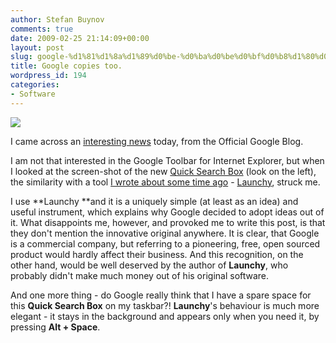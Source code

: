 ```yaml
---
author: Stefan Buynov
comments: true
date: 2009-02-25 21:14:09+00:00
layout: post
slug: google-%d1%81%d1%8a%d1%89%d0%be-%d0%ba%d0%be%d0%bf%d0%b8%d1%80%d0%b0
title: Google copies too.
wordpress_id: 194
categories:
- Software
---
```


[![](http://www.google.com/help/hc/images/toolbar_81305_en.gif)](http://www.google.com/help/hc/images/toolbar_81305_en.gif)

I came across an [interesting news](http://googleblog.blogspot.com/2009/02/google-toolbar-6-beta-for-internet.html) today, from the Official Google Blog.

I am not that interested in the Google Toolbar for Internet Explorer, but when I looked at the screen-shot of the new [Quick Search Box](http://www.google.com/support/toolbar/bin/answer.py?answer=81305) (look on the left), the similarity with a tool [I wrote about some time ago](/blog/2007/08/27/sourceforgenet-update-2007-08-24-edition/) - [Launchy](http://www.launchy.net/), struck me.

I use **Launchy **and it is a uniquely simple (at least as an idea) and useful instrument, which explains why Google decided to adopt ideas out of it. What disappoints me, however, and provoked me to write this post, is that they don't mention the innovative original anywhere. It is clear, that Google is a commercial company, but referring to a pioneering, free, open sourced product would hardly affect their business. And this recognition, on the other hand, would be well deserved by the author of **Launchy**, who probably didn't make much money out of his original software.

And one more thing - do Google really think that I have a spare space for this **Quick Search Box** on my taskbar?! **Launchy**'s behaviour is much more elegant - it stays in the background and appears only when you need it, by pressing **Alt + Space**.
